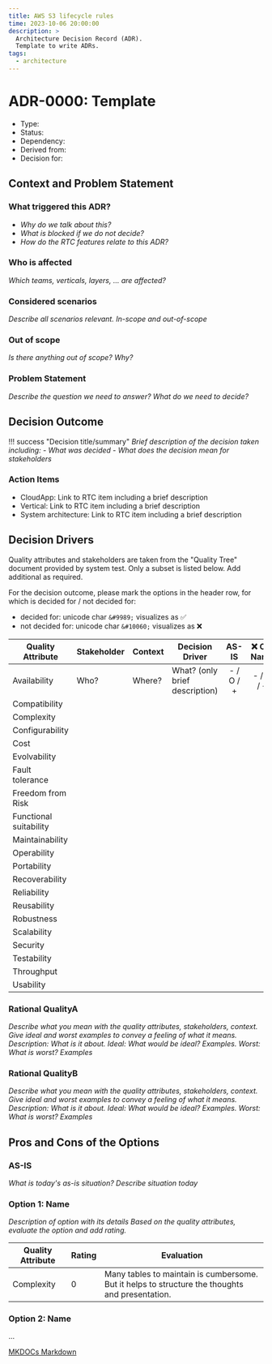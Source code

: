 ```yaml
---
title: AWS S3 lifecycle rules
time: 2023-10-06 20:00:00
description: > 
  Architecture Decision Record (ADR).
  Template to write ADRs.
tags:
  - architecture
---
```



# ADR-0000: Template

<!-- ADR_META_START -->

- Type: <!-- {Architecture | Process} -->
- Status: <!-- {Draft | Proposed | Accepted | Rejected | Deprecated } -->
- Dependency: <!-- {none | amends | amended by | supersedes | superseded by | related to} if dependency(ies) exist to other ADRs, put also [title](link) -->
- Derived from: <!-- Put the link to the super ADR from which this one has been derived. 1 or many links, also as subordinate list possible-->
- Decision for: <!-- Put the link to the Requirements (RTC/Jazz work items). Depending on level: Epic, capability, feature. 1 or many links, also as subordinate list possible-->

<!-- ADR_META_END -->

## Context and Problem Statement

### What triggered this ADR?

- *Why do we talk about this?*
- *What is blocked if we do not decide?*
- *How do the RTC features relate to this ADR?*

### Who is affected

*Which teams, verticals, layers, ... are affected?*

### Considered scenarios

*Describe all scenarios relevant.*
*In-scope and out-of-scope*

### Out of scope

*Is there anything out of scope? Why?*

### Problem Statement

*Describe the question we need to answer? What do we need to decide?*

## Decision Outcome

!!! success "Decision title/summary"
    *Brief description of the decision taken including:*
    - *What was decided*
    - *What does the decision mean for stakeholders*

### Action Items

- CloudApp: Link to RTC item including a brief description
- Vertical: Link to RTC item including a brief description
- System architecture: Link to RTC item including a brief description

## Decision Drivers

Quality attributes and stakeholders are taken from the "Quality Tree" document provided by system test. Only a subset is
listed below. Add additional as required.

For the decision outcome, please mark the options in the header row, for which is decided for / not decided for:

- decided for: unicode char `&#9989;` visualizes as &#9989;
- not decided for: unicode char `&#10060;` visualizes as &#10060;

| Quality Attribute | Stakeholder | Context | Decision Driver                | AS-IS     | &#10060; O1: Name | &#9989; O2: Name  |
| ---               | ---         | ---     | ---                            | :---:     | :---:     | :---:     |
| Availability      | Who?        | Where?  | What? (only brief description) | - / O / + | - / O / + | - / O / + |
| Compatibility     |             |         |                                |           |           |           |
| Complexity        |             |         |                                |           |           |           |
| Configurability
| Cost
| Evolvability
| Fault tolerance
| Freedom from Risk
| Functional suitability
| Maintainability
| Operability
| Portability
| Recoverability
| Reliability
| Reusability
| Robustness
| Scalability
| Security
| Testability
| Throughput
| Usability

### Rational QualityA

*Describe what you mean with the quality attributes, stakeholders, context.*
*Give ideal and worst examples to convey a feeling of what it means.*
*Description: What is it about. Ideal: What would be ideal? Examples. Worst: What is worst? Examples*

### Rational QualityB

*Describe what you mean with the quality attributes, stakeholders, context.*
*Give ideal and worst examples to convey a feeling of what it means.*
*Description: What is it about. Ideal: What would be ideal? Examples. Worst: What is worst? Examples*

## Pros and Cons of the Options

### AS-IS

*What is today's as-is situation?*
*Describe situation today*

### Option 1: Name

*Description of option with its details Based on the quality attributes, evaluate the option and add rating.*

| Quality Attribute | Rating | Evaluation                                                                                      |
| ---               | ---    | ---                                                                                             |
| Complexity        | 0      | Many tables to maintain is cumbersome. But it helps to structure the thoughts and presentation. |

### Option 2: Name

...

[MKDOCs Markdown](https://www.mkdocs.org/user-guide/writing-your-docs/)
